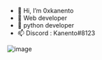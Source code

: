 - 👋 Hi, I’m 0xkanento
- 👀 Web developer
- 🌱 python developer
- 📫 Discord : Kanento#8123



![image](https://user-images.githubusercontent.com/101955438/159142835-ce3d3a05-5c33-43ad-ad92-c47039d8604f.png)
